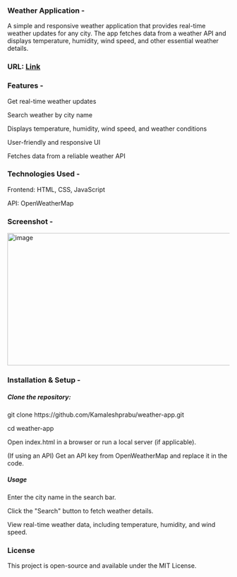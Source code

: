 <h3>Weather Application -</h3>
      <p>  A simple and responsive weather application that provides real-time weather updates for any city. The app fetches data from a weather API and displays temperature, humidity, wind speed, and other essential weather details.</p>

<h3>URL: <a href="https://kamaleshprabu.github.io/NN_Weather_Project/">Link</a></h3>

<h3>Features -</h3>
      <p>  Get real-time weather updates</p>
      <p>  Search weather by city name</p>
      <p>  Displays temperature, humidity, wind speed, and weather conditions</p>
      <p>  User-friendly and responsive UI</p>
      <p>  Fetches data from a reliable weather API</p>
      
<h3>Technologies Used -</h3>
      <p>  Frontend: HTML, CSS, JavaScript</p> 
      <p>  API: OpenWeatherMap</p>
      
<h3>Screenshot -</h3>
      <img width="600px" height="300px" alt="image" src="https://github.com/user-attachments/assets/a69bb502-ff4f-470e-bedd-0022da42b64c" />

<h3>Installation & Setup -</h3>
      <h5>  Clone the repository:</h5>
      <p>  git clone https://github.com/Kamaleshprabu/weather-app.git</p>
      <p>  cd weather-app</p>
      <p>  Open index.html in a browser or run a local server (if applicable).</p>
      <p>  (If using an API) Get an API key from OpenWeatherMap and replace it in the code.</p>
      <h5>  Usage</h5>
      <p>  Enter the city name in the search bar.</p>
      <p>  Click the "Search" button to fetch weather details.</p>
      <p>  View real-time weather data, including temperature, humidity, and wind speed.</p>

<h3>License</h3>
      <p>  This project is open-source and available under the MIT License.</p>

